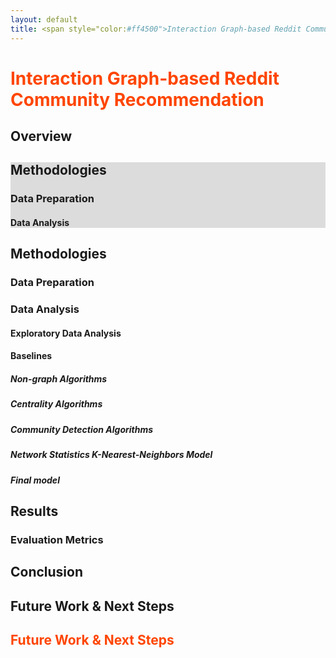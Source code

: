 ```yaml
---
layout: default
title: <span style="color:#ff4500">Interaction Graph-based Reddit Community Recommendation </span>
---
```

<style>
.heading1 {
    color: red;
    font-weight:700;
    font-size: 35px;
}
</style>

<h1 style="color:#ff4500">
    Interaction Graph-based Reddit Community Recommendation
</h1>

## Overview

<div style="background-color:#DCDCDC">
    <h2> Methodologies </h2>
    <h3> Data Preparation </h3>
    <h4> Data Analysis </h4>
</div>


## Methodologies
### Data Preparation

### Data Analysis

#### Exploratory Data Analysis

#### Baselines

##### Non-graph Algorithms

##### Centrality Algorithms

##### Community Detection Algorithms

##### Network Statistics K-Nearest-Neighbors Model

##### Final model

## Results

### Evaluation Metrics

## Conclusion

## Future Work & Next Steps

<h2 style="color:#ff4500">
    Future Work & Next Steps
</h2>

